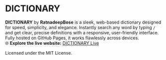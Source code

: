 # DICTIONARY

**DICTIONARY** by **RatnadeepBose** is a sleek, web-based dictionary designed for speed, simplicity, and elegance. Instantly search any word by typing `/` and get clear, precise definitions with a responsive, user-friendly interface. Fully hosted on GitHub Pages, it works flawlessly across devices.  
🌐 **Explore the live website:** [DICTIONARY Live](https://ratnadeepbose.github.io/DICTIONARY/)  

Licensed under the MIT License.
